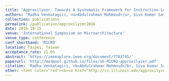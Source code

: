 ```yaml
---
title: "Approxilyzer: Towards A Systematic Framework for Instruction-Level Approximate Computing and its Application to Hardware Resiliency"
authors: "Radha Venkatagiri, <u>Abdulrahman Mahmoud</u>, Siva Kumar Sastry Hari, and Sarita Adve"
collection: publications
permalink: /publication/approxilyzer2016
date: 2016-10-15
venue: 'International Symposium on Microarchitecture' 
venue_type: conference
conf_shorthand: 'MICRO'
location: Taipei, Taiwan
acceptance_rate: 21.6%
abstract: 'https://ieeexplore.ieee.org/document/7783745/'
paperurl: 'http://ma3mool.github.io/files/16-MICRO-approxilyzer.pdf'
citation: 'Radha Venkatagiri, <b>Abdulrahman Mahmoud</b>, Siva Kumar Sastry Hari, and Sarita Adve. 2016. &quot;Approxilyzer: Towards A Systematic Framework for Instruction-Level Approximate Computing and its Application to Hardware Resiliency,&quot; <i>2016 49th Annual IEEE/ACM International Symposium on Microarchitecture (MICRO)</i>, Taipei, 2016, pp. 1-14.'
other: <font color="red"><b><a href="http://cs.illinois.edu/approxilyzer">Approxilyzer is open-sourced, available here!</a></b></font>
---
```

